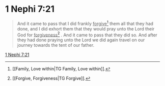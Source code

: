 # 1 Nephi 7:21

> And it came to pass that I did frankly <u>forgive</u>[^a] them all that they had done, and I did exhort them that they would pray unto the Lord their God for <u>forgiveness</u>[^b] . And it came to pass that they did so. And after they had done praying unto the Lord we did again travel on our journey towards the tent of our father.

[1 Nephi 7:21](https://www.churchofjesuschrist.org/study/scriptures/bofm/1-ne/7?lang=eng&id=p21#p21)


[^a]: [[Family, Love within|TG Family, Love within]].  
[^b]: [[Forgive, Forgiveness|TG Forgive]].  
